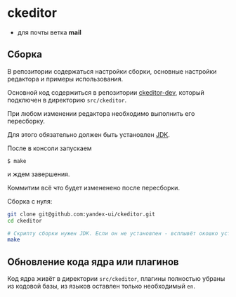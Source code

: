 # ckeditor

- для почты ветка **mail**

## Сборка

В репозитории содержаться настройки сборки, основные настройки редактора и примеры использования.

Основной код содержиться в репозитории [ckeditor-dev](https://github.com/yandex-ui/ckeditor-dev), который подключен в директорию `src/ckeditor`.

При любом изменении редактора необходимо выполнить его пересборку.

Для этого обязательно должен быть установлен [JDK](http://www.oracle.com/technetwork/java/javase/downloads/jdk8-downloads-2133151.html).

После в консоли запускаем
```
$ make
```
и ждем завершения.

Коммитим всё что будет измененено после пересборки.

Сборка с нуля:
```sh
git clone git@github.com:yandex-ui/ckeditor.git
cd ckeditor

# Скрипту сборки нужен JDK. Если он не установлен - всплывёт окошко установки.
make
```

## Обновление кода ядра или плагинов

Код ядра живёт в директории `src/ckeditor`, плагины полностью убраны из кодовой базы, из языков оставлен только необходимый `en`.
